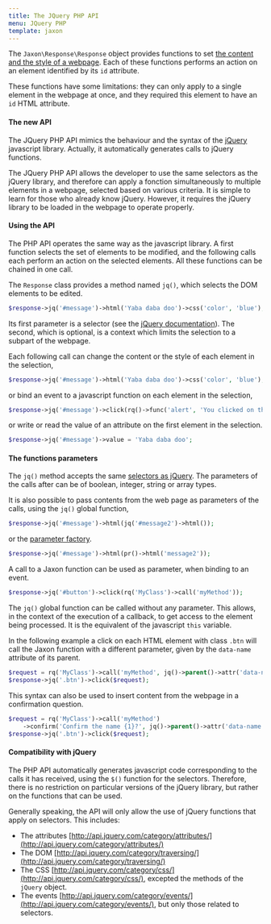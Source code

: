 ```yaml
---
title: The JQuery PHP API
menu: JQuery PHP
template: jaxon
---
```


The `Jaxon\Response\Response` object provides functions to set [the content and the style of a webpage](../features).
Each of these functions performs an action on an element identified by its `id` attribute.

These functions have some limitations: they can only apply to a single element in the webpage at once, and they required this element to have an `id` HTML attribute.

#### The new API

The JQuery PHP API mimics the behaviour and the syntax of the [jQuery](https://www.jquery.com) javascript library.
Actually, it automatically generates calls to jQuery functions.

The JQuery PHP API allows the developer to use the same selectors as the jQuery library, and therefore can apply a fonction simultaneously to multiple elements in a webpage, selected based on various criteria.
It is simple to learn for those who already know jQuery. However, it requires the jQuery library to be loaded in the webpage to operate properly.

#### Using the API

The PHP API operates the same way as the javascript library.
A first function selects the set of elements to be modified, and the following calls each perform an action on the selected elements.
All these functions can be chained in one call.

The `Response` class provides a method named `jq()`, which selects the DOM elements to be edited.

```php
$response->jq('#message')->html('Yaba daba doo')->css('color', 'blue');
```

Its first parameter is a selector (see the [jQuery documentation](http://api.jquery.com/jQuery/)).
The second, which is optional, is a context which limits the selection to a subpart of the webpage.

Each following call can change the content or the style of each element in the selection,

```php
$response->jq('#message')->html('Yaba daba doo')->css('color', 'blue');
```

or bind an event to a javascript function on each element in the selection,

```php
$response->jq('#message')->click(rq()->func('alert', 'You clicked on the message'));
```

or write or read the value of an attribute on the first element in the selection.

```php
$response->jq('#message')->value = 'Yaba daba doo';
```

#### The functions parameters

The `jq()` method accepts the same [selectors as jQuery](http://api.jquery.com/category/selectors/).
The parameters of the calls after can be of boolean, integer, string or array types.

It is also possible to pass contents from the web page as parameters of the calls, using the `jq()` global function,

```php
$response->jq('#message')->html(jq('#message2')->html());
```

or the [parameter factory](../requests/factory.html).

```php
$response->jq('#message')->html(pr()->html('message2'));
```

A call to a Jaxon function can be used as parameter, when binding to an event.

```php
$response->jq('#button')->click(rq('MyClass')->call('myMethod'));
```

The `jq()` global function can be called without any parameter.
This allows, in the context of the execution of a callback, to get access to the element being processed. It is the equivalent of the javascript `this` variable.

In the following example a click on each HTML element with class `.btn` will call the Jaxon function with a different parameter, given by the `data-name` attribute of its parent.

```php
$request = rq('MyClass')->call('myMethod', jq()->parent()->attr('data-name'));
$response->jq('.btn')->click($request);
```

This syntax can also be used to insert content from the webpage in a confirmation question.

```php
$request = rq('MyClass')->call('myMethod')
    ->confirm('Confirm the name {1}?', jq()->parent()->attr('data-name'));
$response->jq('.btn')->click($request);
```

#### Compatibility with jQuery

The PHP API automatically generates javascript code corresponding to the calls it has received, using the `$()` function for the selectors.
Therefore, there is no restriction on particular versions of the jQuery library, but rather on the functions that can be used.

Generally speaking, the API will only allow the use of jQuery functions that apply on selectors.
This includes:

- The attributes [http://api.jquery.com/category/attributes/](http://api.jquery.com/category/attributes/)
- The DOM [http://api.jquery.com/category/traversing/](http://api.jquery.com/category/traversing/)
- The CSS [http://api.jquery.com/category/css/](http://api.jquery.com/category/css/), excepted the methods of the `jQuery` object.
- The events [http://api.jquery.com/category/events/](http://api.jquery.com/category/events/), but only those related to selectors.
